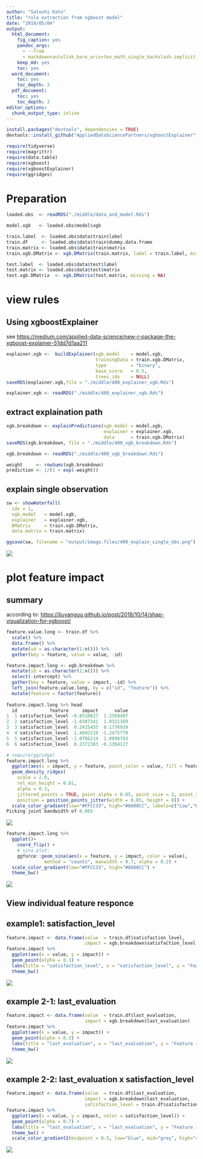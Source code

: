 ```yaml
---
author: "Satoshi Kato"
title: "rule extraction from xgboost model"
date: "2019/05/04"
output:
  html_document:
    fig_caption: yes
    pandoc_args:
      - --from
      - markdown+autolink_bare_uris+tex_math_single_backslash-implicit_figures
    keep_md: yes
    toc: yes
  word_document:
    toc: yes
    toc_depth: 3
  pdf_document:
    toc: yes
    toc_depth: 3
editor_options: 
  chunk_output_type: inline
---
```





```r
install.packages("devtools", dependencies = TRUE)
devtools::install_github("AppliedDataSciencePartners/xgboostExplainer")

```


```r
require(tidyverse)
require(magrittr)
require(data.table)
require(xgboost)
require(xgboostExplainer)
require(ggridges)

```

# Preparation 


```r
loaded.obs  <- readRDS("./middle/data_and_model.Rds")

model.xgb   <- loaded.obs$model$xgb 

train.label  <- loaded.obs$data$train$label
train.df     <- loaded.obs$data$train$dummy.data.frame
train.matrix <- loaded.obs$data$train$matrix
train.xgb.DMatrix <- xgb.DMatrix(train.matrix, label = train.label, missing = NA)

test.label  <- loaded.obs$data$test$label
test.matrix <- loaded.obs$data$test$matrix
test.xgb.DMatrix  <- xgb.DMatrix(test.matrix, missing = NA)
```

# view rules

## Using xgboostExplainer

see https://medium.com/applied-data-science/new-r-package-the-xgboost-explainer-51dd7d1aa211



```r
explainer.xgb <-  buildExplainer(xgb.model    = model.xgb, 
                                 trainingData = train.xgb.DMatrix, 
                                 type         = "binary",
                                 base_score   = 0.5,
                                 trees_idx    = NULL)
saveRDS(explainer.xgb,file = "./middle/400_explainer_xgb.Rds")
```


```r
explainer.xgb <- readRDS("./middle/400_explainer_xgb.Rds")
```

## extract explaination path


```r
xgb.breakdown <- explainPredictions(xgb.model = model.xgb,
                                    explainer = explainer.xgb,
                                    data      = train.xgb.DMatrix)
saveRDS(xgb.breakdown, file = "./middle/400_xgb_breakdown.Rds")

```


```r
xgb.breakdown <- readRDS("./middle/400_xgb_breakdown.Rds")

weight     <- rowSums(xgb.breakdown)
prediction <- 1/(1 + exp(-weight))
```


## explain single observation


```r
sw <- showWaterfall(
  idx = 1,
  xgb.model   = model.xgb, 
  explainer   = explainer.xgb, 
  DMatrix     = train.xgb.DMatrix, 
  data.matrix = train.matrix)

ggsave(sw, filename = "output/image.files/400_explain_single_obs.png")

```

![](output/image.files/400_explain_single_obs.png)

# plot feature impact

## summary

according to: 
https://liuyanguu.github.io/post/2018/10/14/shap-visualization-for-xgboost/


```r
feature.value.long <- train.df %>% 
  scale() %>%
  data.frame() %>% 
  mutate(id = as.character(1:n())) %>% 
  gather(key = feature, value = value, -id)

feature.impact.long <- xgb.breakdown %>% 
  mutate(id = as.character(1:n())) %>% 
  select(-intercept) %>% 
  gather(key = feature, value = impact, -id) %>% 
  left_join(feature.value.long, by = c("id", "feature")) %>% 
  mutate(feature = factor(feature))
  
feature.impact.long %>% head
  id            feature     impact      value
1  1 satisfaction_level -0.8510627  1.2569407
2  2 satisfaction_level -1.0387341  1.0321169
3  3 satisfaction_level  0.2425455  0.1776939
4  4 satisfaction_level  1.4692219 -1.2475779
5  5 satisfaction_level -1.0766214  1.0894793
6  6 satisfaction_level  0.2372383 -0.1364117
```

```r
# require(ggridge)
feature.impact.long %>% 
  ggplot(aes(x = impact, y = feature, point_color = value, fill = feature))+
  geom_density_ridges(
    scale = 2.0,
    rel_min_height = 0.01,
    alpha = 0.3, 
    jittered_points = TRUE, point_alpha = 0.05, point_size = 2, point_shape = "|",
    position = position_points_jitter(width = 0.05, height = 0)) + 
  scale_color_gradient(low="#FFCC33", high="#6600CC", labels=c("Low","High"))
Picking joint bandwidth of 0.065
```

![](410_xgbExplainer_Sensitivity_analysis_files/figure-html/unnamed-chunk-7-1.png)<!-- -->


```r
feature.impact.long %>% 
  ggplot()+
    coord_flip() + 
    # sina plot: 
    ggforce::geom_sina(aes(x = feature, y = impact, color = value),
              method = "counts", maxwidth = 0.7, alpha = 0.2) +
  scale_color_gradient(low="#FFCC33", high="#6600CC") +
  theme_bw()
```

![](410_xgbExplainer_Sensitivity_analysis_files/figure-html/unnamed-chunk-8-1.png)<!-- -->

## View individual feature responce

## example1: satisfaction_level


```r
feature.impact <- data.frame(value  = train.df$satisfaction_level, 
                             impact = xgb.breakdown$satisfaction_level)
feature.impact %>% 
  ggplot(aes(x = value, y = impact)) + 
  geom_point(alpha = 0.3) +
  labs(title = "satisfaction_level", x = "satisfaction_level", y = "Feature impact on log-odds") +
  theme_bw()
```

![](410_xgbExplainer_Sensitivity_analysis_files/figure-html/unnamed-chunk-9-1.png)<!-- -->


## example 2-1: last_evaluation


```r
feature.impact <- data.frame(value  = train.df$last_evaluation, 
                             impact = xgb.breakdown$last_evaluation)
feature.impact %>% 
  ggplot(aes(x = value, y = impact)) + 
  geom_point(alpha = 0.3) +
  labs(title = "last_evaluation", x = "last_evaluation", y = "Feature impact on log-odds") +
  theme_bw()
```

![](410_xgbExplainer_Sensitivity_analysis_files/figure-html/unnamed-chunk-10-1.png)<!-- -->


## example 2-2: last_evaluation x satisfaction_level


```r
feature.impact <- data.frame(value  = train.df$last_evaluation, 
                             impact = xgb.breakdown$last_evaluation,
                             satisfaction_level = train.df$satisfaction_level)
feature.impact %>% 
  ggplot(aes(x = value, y = impact, color = satisfaction_level)) + 
  geom_point(alpha = 0.7) +
  labs(title = "last_evaluation", x = "last_evaluation", y = "Feature impact on log-odds") +
  theme_bw() + 
  scale_color_gradient2(midpoint = 0.5, low="blue", mid="grey", high="red")
```

![](410_xgbExplainer_Sensitivity_analysis_files/figure-html/unnamed-chunk-11-1.png)<!-- -->
